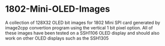 # 1802-Mini-OLED-Images
A collection of 128X32 OLED bit images for 1802 Mini SPI card generated by image2cpp convertion program using the vertical 1 bit pixel option. 
All  of these images have been tested on a SSH1106 OLED display and should also work on other OLED displays such as the SSH1305
